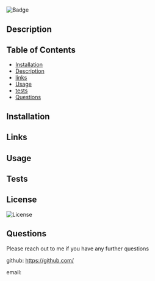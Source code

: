 # 

  ![Badge](https://img.shields.io/badge/license-MIT-blue)

  ## Description 





## Table of Contents

* [Installation](#installation)
* [Description](#Description)
* [links](#links)
* [Usage](#Usage)
* [tests](#tests)
* [Questions](#Questions)


## Installation



## Links 



## Usage



## Tests



## License

![License](https://choosealicense.com/licenses/mit/)




## Questions

Please reach out to me if you have any further questions 

github: https://github.com/

email: 


        


